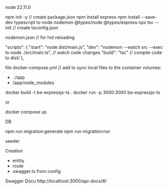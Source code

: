 node 22.11.0

npm init -y // create package.json
npm install express
npm install --save-dev typescript ts-node nodemon @types/node @types/express
npx tsc --init // create tsconfig.json

nodemon.json // for hot reloading

"scripts": {
    "start": "node dist/main.js",
    "dev": "nodemon --watch src --exec ts-node ./src/main.ts", // watch code changes
    "build": "tsc" // compile code to dist/
},


file docker-compose.yml
// add to sync local files to the container
volumes:
  - .:/app
  - /app/node_modules



docker build -t be-expressjs-ts .
docker run -p 3000:3000 be-expressjs-ts

or 

docker compose up




DB

npm run migration:generate
npm run migration:run

seeder


Creation
- entity
- route
- swagger.ts from config


Swagger Docu
http://localhost:3000/api-docs/#/